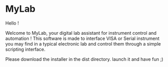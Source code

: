 # MyLab

Hello !

Welcome to MyLab, your digital lab assistant for instrument control and automation !
This software is made to interface VISA or Serial instrument you may find in a typical electronic lab and control them through a simple scripting interface.

Please download the installer in the dist directory. launch it and have fun ;)

